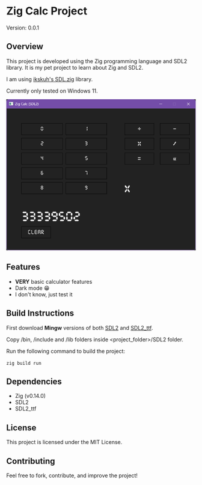 # Zig Calc Project

Version: 0.0.1

## Overview
This project is developed using the Zig programming language and SDL2 library. It is my pet project to learn about Zig and SDL2. 

I am using [ikskuh's SDL.zig](https://github.com/ikskuh/SDL.zig) library.

Currently only tested on Windows 11.

![Preview](image.png)

## Features
- **VERY** basic calculator features
- Dark mode 😁
- I don't know, just test it

## Build Instructions
First download **Mingw** versions of both [SDL2](https://github.com/libsdl-org/SDL/releases/tag/release-2.32.8) and [SDL2_ttf](https://github.com/libsdl-org/SDL_ttf/releases/tag/release-2.24.0).

Copy /bin, /include and /lib folders inside <project_folder>/SDL2 folder.

Run the following command to build the project:

`zig build run`

## Dependencies
- Zig (v0.14.0)
- SDL2
- SDL2_ttf

## License
This project is licensed under the MIT License.

## Contributing
Feel free to fork, contribute, and improve the project!

